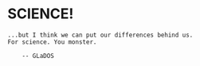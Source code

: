 # SCIENCE!

    ...but I think we can put our differences behind us.
    For science. You monster.
    
        -- GLaDOS
